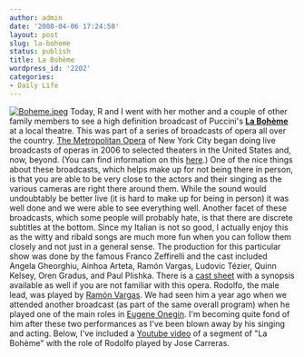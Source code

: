 ```yaml
---
author: admin
date: '2008-04-06 17:24:50'
layout: post
slug: la-boheme
status: publish
title: La Bohème
wordpress_id: '2202'
categories:
- Daily Life
---
```


[![Boheme.jpeg](http://farm4.static.flickr.com/3173/2393688155_a489e8e989_m.jpg)](http://www.flickr.com/photos/albill/2393688155/ "Boheme.jpeg by albill, on Flickr")
Today, R and I went with her mother and a couple of other family members
to see a high definition broadcast of Puccini's [**La
Bohème**](http://en.wikipedia.org/wiki/La_bohème) at a local theatre.
This was part of a series of broadcasts of opera all over the country.
[The Metropolitan Opera](http://www.metoperafamily.org/metopera/) of New
York City began doing live broadcasts of operas in 2006 to selected
theaters in the United States and, now, beyond. (You can find
information on this
[here](http://www.metoperafamily.org/metopera/broadcast/hd_events.aspx).)
One of the nice things about these broadcasts, which helps make up for
not being there in person, is that you are able to be very close to the
actors and their singing as the various cameras are right there around
them. While the sound would undoubtably be better live (it is hard to
make up for being in person) it was well done and we were able to see
everything well. Another facet of these broadcasts, which some people
will probably hate, is that there are discrete subtitles at the bottom.
Since my Italian is not so good, I actually enjoy this as the witty and
ribald songs are much more fun when you can follow them closely and not
just in a general sense. The production for this particular show was
done by the famous Franco Zeffirelli and the cast included Angela
Gheorghiu, Ainhoa Arteta, Ramón Vargas, Ludovic Tézier, Quinn Kelsey,
Oren Gradus, and Paul Plishka. There is a [cast
sheet](http://www.metoperafamily.org/metupload/hd/LaBoheme.pdf) with a
synopsis available as well if you are not familiar with this opera.
Rodolfo, the male lead, was played by [Ramón
Vargas](http://ramonvargas.com/). We had seen him a year ago when we
attended another broadcast (as part of the same overall program) when he
played one of the main roles in [Eugene
Onegin](http://en.wikipedia.org/wiki/Eugene_Onegin_(opera)). I'm
becoming quite fond of him after these two performances as I've been
blown away by his singing and acting. Below, I've included a [Youtube
video](http://www.youtube.com/watch?v=lsTO8e-e0rY) of a segment of "La
Bohème" with the role of Rodolfo played by Jose Carreras.


